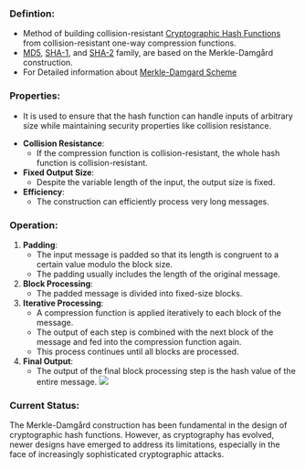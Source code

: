 ### Defintion:
- Method of building collision-resistant [Cryptographic Hash Functions](Cryptographic%20Hash%20Functions.md) from collision-resistant one-way compression functions.
- [MD5](MD5.md), [SHA-1](SHA-1.md), and [SHA-2](SHA-2.md) family, are based on the Merkle-Damgård construction.
- For Detailed information about [Merkle-Damgard Scheme](https://www.geeksforgeeks.org/merkle-damgard-scheme-in-cryptography/)
### Properties:
* It is used to ensure that the hash function can handle inputs of arbitrary size while maintaining security properties like collision resistance.
- **Collision Resistance**:
	- If the compression function is collision-resistant, the whole hash function is collision-resistant.
- **Fixed Output Size**: 
	- Despite the variable length of the input, the output size is fixed.
- **Efficiency**: 
	- The construction can efficiently process very long messages.
### Operation:
1. **Padding**: 
	- The input message is padded so that its length is congruent to a certain value modulo the block size. 
	- The padding usually includes the length of the original message.
2. **Block Processing**: 
	- The padded message is divided into fixed-size blocks. 
3. **Iterative Processing**:
	- A compression function is applied iteratively to each block of the message. 
	- The output of each step is combined with the next block of the message and fed into the compression function again.
	- This process continues until all blocks are processed.
4. **Final Output**: 
	- The output of the final block processing step is the hash value of the entire message.
![](MerkleDamgardConstruction.png)
### Current Status:
The Merkle-Damgård construction has been fundamental in the design of cryptographic hash functions. However, as cryptography has evolved, newer designs have emerged to address its limitations, especially in the face of increasingly sophisticated cryptographic attacks.
